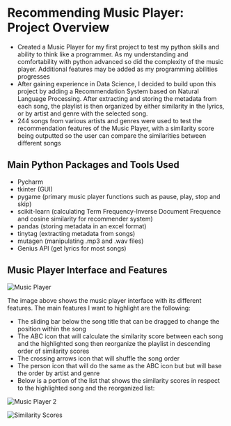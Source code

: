 # Recommending Music Player: Project Overview
- Created a Music Player for my first project to test my python skills and ability to think like a programmer. As my understanding and comfortability with python advanced so did the complexity of the music player. Additional features may be added as my programming abilities progresses
- After gaining experience in Data Science, I decided to build upon this project by adding a Recommendation System based on Natural Language Processing. After extracting and storing the metadata from each song, the playlist is then organized by either similarity in the lyrics, or by artist and genre with the selected song.
- 244 songs from various artists and genres were used to test the recommendation features of the Music Player, with a similarity score being outputted so the user can compare the similarities between different songs

## Main Python Packages and Tools Used
- Pycharm
- tkinter (GUI)
- pygame (primary music player functions such as pause, play, stop and skip)
- scikit-learn (calculating Term Frequency-Inverse Document Frequence and cosine similarity for recommender system)
- pandas (storing metadata in an excel format)
- tinytag (extracting metadata from songs)
- mutagen (manipulating .mp3 and .wav files)
- Genius API (get lyrics for most songs)

## Music Player Interface and Features

![Music Player](https://user-images.githubusercontent.com/74473048/156452417-9f2934b8-7af6-40c2-911d-0c5746b60d7b.JPG)

The image above shows the music player interface with its different features. The main features I want to highlight are the following:
- The sliding bar below the song title that can be dragged to change the position within the song
- The ABC icon that will calculate the similarity score between each song and the highlighted song then reorganize the playlist in descending order of similarity scores
- The crossing arrows icon that will shuffle the song order
- The person icon that will do the same as the ABC icon but but will base the order by artist and genre
- Below is a portion of the list that shows the similarity scores in respect to the highlighted song and the reorganized list:

![Music Player 2](https://user-images.githubusercontent.com/74473048/156454290-f0ea47d7-541d-4390-acce-c2c05646fe31.JPG)

![Similarity Scores](https://user-images.githubusercontent.com/74473048/156454526-2034bcb6-9316-4623-ab02-3e52aaaff5df.JPG)

